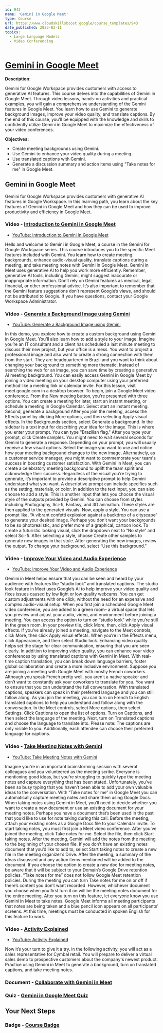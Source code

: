 ```yaml
---
id: 943
name: 'Gemini in Google Meet'
type: Course
url: https://www.cloudskillsboost.google/course_templates/943
date_published: 2025-03-11
topics:
  - Large Language Models
  - Video Conferencing
---
```


# [Gemini in Google Meet](https://www.cloudskillsboost.google/course_templates/943)

**Description:**

Gemini for Google Workspace provides customers with access to generative AI features. This course delves into the capabilities of Gemini in Google Meet. Through video lessons, hands-on activities and practical examples, you will gain a comprehensive understanding of the Gemini features in Google Meet. You learn how to use Gemini to generate background images, improve your video quality, and translate captions. By the end of this course, you'll be equipped with the knowledge and skills to confidently utilize Gemini in Google Meet to maximize the effectiveness of your video conferences. 

**Objectives:**

* Create meeting backgrounds using Gemini.
* Use Gemini to enhance your video quality during a meeting.
* Use translated captions with Gemini.
* Generate a discussion summary and action items using "Take notes for me" in Google Meet.

## Gemini in Google Meet

Gemini for Google Workspace provides customers with generative AI features in Google Workspace. In this learning path, you learn about the key features of Gemini in Google Meet and how they can be used to improve productivity and efficiency in Google Meet.

### Video - [Introduction to Gemini in Google Meet](https://www.cloudskillsboost.google/course_templates/943/video/526661)

* [YouTube: Introduction to Gemini in Google Meet](https://www.youtube.com/watch?v=uTOxZjKeA4E)

Hello and welcome to Gemini in Google Meet, a course in the Gemini for Google Workspace series. This course introduces you to the specific Meet features included with Gemini. You learn how to create meeting backgrounds, enhance audio-visual quality, translate captions during a meeting, and take meeting notes with Gemini in Google Meet. Gemini in Meet uses generative AI to help you work more efficiently. Remember, generative AI tools, including Gemini, might suggest inaccurate or inappropriate information. Don’t rely on Gemini features as medical, legal, financial, or other professional advice. It’s also important to remember that the Gemini feature suggestions don’t represent Google’s views, and should not be attributed to Google. If you have questions, contact your Google Workspace Administrator.

### Video - [Generate a Background Image using Gemini](https://www.cloudskillsboost.google/course_templates/943/video/526662)

* [YouTube: Generate a Background Image using Gemini](https://www.youtube.com/watch?v=X0nyr5vPTls)

In this demo, you explore how to create a custom background using Gemini in Google Meet. You’ll also learn how to add a style to your image. Imagine you’re an IT consultant and a client has scheduled a last minute meeting to discuss their new project, but your office is a mess. You want to project a professional image and also want to create a strong connection with them from the start. They are headquartered in Brazil and you want to think about changing your background to something more thematic. Instead of searching the web for an image, you can save time by creating a generative AI meeting background. You can easily access Gemini in Google Meet by joining a video meeting on your desktop computer using your preferred method like a meeting link or calendar invite. For this lesson, visit meet.google.com in a desktop browser. To begin, join a Google Meet video conference. From the New meeting button, you’re presented with three options. You can create a meeting for later, start an instant meeting, or schedule a meeting in Google Calendar. Select start an instant meeting. Second, generate a background After you join the meeting, access the Effects panel by clicking More options, and then selecting Apply visual effects. In the Backgrounds section, select Generate a background. In the sidebar is a text input for describing your idea for the image. This is where you enter your prompt. You can type "Brazilian flag." After you type your prompt, click Create samples. You might need to wait several seconds for Gemini to generate a response. Depending on your prompt, you will usually receive a few visual options. Select the image you want to use and notice how your meeting background changes to the new image. Alternatively, as a customer service manager, you might want to commemorate your team's success in boosting customer satisfaction. With Gemini in Meet, you can create a celebratory meeting background to uplift the team spirit and acknowledge their success. Regardless of the visual you’re trying to generate, it’s important to provide a descriptive prompt to help Gemini understand what you want. A descriptive prompt can include specifics such as the setting, materials, or color. In addition to the text input, you can also choose to add a style. This is another input that lets you choose the visual style of the outputs provided by Gemini. You can choose from styles including Photography, Sci-fi, Fantasy, and 3D animation. These styles are then applied to the generated visuals. Now, apply a style. You can use a prompt like, “A vibrant confetti explosion against a backdrop of a cityscape” to generate your desired image. Perhaps you don’t want your backgrounds to be so photorealistic, and prefer more of a graphical, cartoon look. To create a futuristic looking visual, click the dropdown next to “No style” and select Sci-fi. After selecting a style, choose Create other samples to generate new images in that style. After generating the new images, review the output. To change your background, select “Use this background.”

### Video - [Improve Your Video and Audio Experience](https://www.cloudskillsboost.google/course_templates/943/video/526663)

* [YouTube: Improve Your Video and Audio Experience](https://www.youtube.com/watch?v=XgtYId_3_s8)

Gemini in Meet helps ensure that you can be seen and heard by your audience with features like “studio look” and translated captions. The studio look feature in Meet uses Google’s AI to help improve your video quality and fixes issues caused by low light or low quality webcams. You can get custom adjustments with one click, without the need for an expensive and complex audio-visual setup. When you first join a scheduled Google Meet video conference, you are added to a green room– a virtual space that lets you preview and adjust your audio, video, and environment before joining a meeting. You can access the option to turn on “studio look” while you’re still in the green room. In your preview tile, click More, then, click Apply visual effects. If you’ve already joined a meeting, navigate to the Meet controls, click More, then click Apply visual effects. When you’re in the Effects menu, click Appearance, and then select Studio look. Enhancing video quality helps set the stage for clear communication, ensuring that you are seen clearly. In addition to improving video quality, you can enhance your video conferences by using translated captions with Gemini in Meet. With real-time caption translation, you can break down language barriers, foster global collaboration and create a more inclusive environment. Suppose you are joining a meeting with Google Meet with mostly French coworkers. Although you speak French pretty well, you aren’t a native speaker and don’t want to constantly ask your coworkers to translate for you. You want to ensure that you can understand the full conversation. With translated captions, speakers can speak in their preferred language and you can still follow along. As you join the meeting, you can turn on French to English translated captions to help you understand and follow along with the conversation. In the Meet controls, select More options, then select Settings. Click Captions to open the list of options. Turn on Captions, and then select the language of the meeting. Next, turn on Translated captions and choose the language to translate into. Please note: The captions are only visible to you. Additionally, each attendee can choose their preferred language for captions.

### Video - [Take Meeting Notes with Gemini](https://www.cloudskillsboost.google/course_templates/943/video/526664)

* [YouTube: Take Meeting Notes with Gemini](https://www.youtube.com/watch?v=hSugLNyIFCQ)

Imagine you're in an important brainstorming session with several colleagues and you volunteered as the meeting scribe. Everyone is mentioning good ideas, but you're struggling to quickly type the meeting notes and capture everything that has been stated. Unfortunately, you’ve been so busy typing that you haven’t been able to add your own valuable ideas to the conversation. With “Take notes for me” in Google Meet you can automatically capture meeting notes and share them using Google Docs. When taking notes using Gemini in Meet, you’ll need to decide whether you want to create a new document or use an existing document for your meeting notes. Perhaps you have a document that’s been used in the past that you’d like to use for note taking during this call. Before the meeting, attach your existing notes as a Google Docs file to your Calendar invite. To start taking notes, you must first join a Meet video conference. After you’ve joined the meeting, click Take notes for me. Select the file, then click Start taking notes. After the meeting, Gemini will add the notes from the meeting to the beginning of your chosen file. If you don’t have an existing notes document that you’d like to add to, select Start taking notes to create a new file in the meeting organizer’s Drive. After the meeting, a summary of the ideas discussed and any action items mentioned will be added to the document. If you choose the option to create a new doc for meeting notes, be aware that it will be subject to your Domain’s Google Drive retention policies. “Take notes for me” does not follow Google Meet retention policies. During the meeting you can turn Take notes for me on or off if there’s content you don’t want recorded. However, whichever document you choose when you first turn it on will be the meeting notes document for the entire meeting. After you turn on this feature, let everyone know you use Gemini in Meet to take notes. Google Meet informs all meeting participants that notes are being taken and a blue pencil icon appears on all participants' screens. At this time, meetings must be conducted in spoken English for this feature to work.

### Video - [Activity Explained](https://www.cloudskillsboost.google/course_templates/943/video/526665)

* [YouTube: Activity Explained](https://www.youtube.com/watch?v=ZCuW7xw0a9E)

Now it’s your turn to give it a try. In the following activity, you will act as a sales representative for Cymbal retail. You will prepare to deliver a virtual sales demo to prospective customers about the company's newest product. Practice using Gemini in Meet to generate a background, turn on translated captions, and take meeting notes.

### Document - [Collaborate with Gemini in Meet](https://www.cloudskillsboost.google/course_templates/943/documents/526666)

### Quiz - [Gemini in Google Meet Quiz](https://www.cloudskillsboost.google/course_templates/943/quizzes/526667)

## Your Next Steps

### Badge - [Course Badge](https://www.cloudskillsboost.google)
